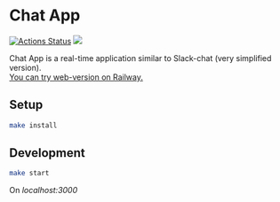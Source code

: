 # Chat App

[![Actions Status](https://github.com/Dmitriy-SP/frontend-project-12/workflows/hexlet-check/badge.svg)](https://github.com/Dmitriy-SP/frontend-project-12/actions)
<a href="https://codeclimate.com/github/Dmitriy-SP/frontend-project-12/maintainability"><img src="https://api.codeclimate.com/v1/badges/6eb388f97a565f0897df/maintainability" /></a>

Chat App is a real-time application similar to Slack-chat (very simplified version).<br>
<a href="https://frontend-project-12-production-1bc9.up.railway.app/">You can try web-version on Railway.</a>

## Setup

```bash
make install
```

## Development

```bash
make start
```
On *localhost:3000*